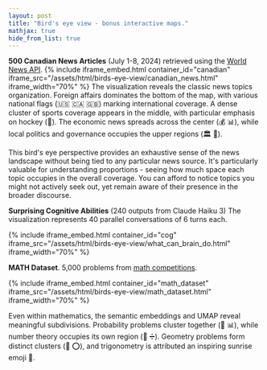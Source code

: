 ```yaml
---
layout: post
title: "Bird's eye view - bonus interactive maps."
mathjax: true
hide_from_list: true
---
```



**500 Canadian News Articles** (July 1-8, 2024) retrieved using the [World News API](https://worldnewsapi.com/docs/). 
{% include iframe_embed.html 
   container_id="canadian" 
   iframe_src="/assets/html/birds-eye-view/canadian_news.html" 
   iframe_width="70%"
%}
The visualization reveals the classic news topics organization. Foreign affairs dominates the bottom of the map, with various national flags (🇺🇸 🇨🇦 🇬🇧) marking international coverage. A dense cluster of sports coverage appears in the middle, with particular emphasis on hockey (🏒). The economic news spreads across the center (💰 📊), while local politics and governance occupies the upper regions (🏛️ 📜).

This bird's eye perspective provides an exhaustive sense of the news landscape without being tied to any particular news source. It's particularly valuable for understanding proportions - seeing how much space each topic occupies in the overall coverage. You can afford to notice topics you might not actively seek out, yet remain aware of their presence in the broader discourse.

**Surprising Cognitive Abilities** (240 outputs from Claude Haiku 3)
The visualization represents 40 parallel conversations of 6 turns each. 

{% include iframe_embed.html 
   container_id="cog" 
   iframe_src="/assets/html/birds-eye-view/what_can_brain_do.html" 
   iframe_width="70%"
%}


**MATH Dataset**. 5,000 problems from [math competitions](https://huggingface.co/datasets/hendrycks/competition_math).

{% include iframe_embed.html 
   container_id="math_dataset" 
   iframe_src="/assets/html/birds-eye-view/math_dataset.html" 
   iframe_width="70%"
%}

Even within mathematics, the semantic embeddings and UMAP reveal meaningful subdivisions. Probability problems cluster together (🎲 📊), while number theory occupies its own region (🔢 ➗). Geometry problems form distinct clusters (📐 ⭕), and trigonometry is attributed an inspiring sunrise emoji 🌄.
